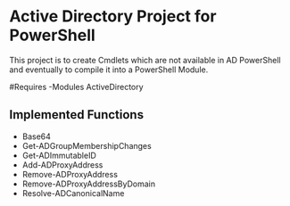 # Active Directory Project for PowerShell
This project is to create Cmdlets which are not available in AD PowerShell and eventually to compile it into a PowerShell Module.

\#Requires -Modules ActiveDirectory
## Implemented Functions
* Base64
* Get-ADGroupMembershipChanges
* Get-ADImmutableID
* Add-ADProxyAddress
* Remove-ADProxyAddress
* Remove-ADProxyAddressByDomain
* Resolve-ADCanonicalName


